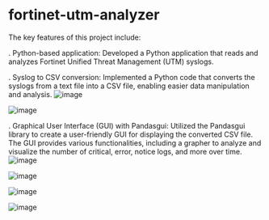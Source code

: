 # fortinet-utm-analyzer
The key features of this project include:

. Python-based application: Developed a Python application that reads and analyzes Fortinet Unified Threat Management (UTM) syslogs.

. Syslog to CSV conversion: Implemented a Python code that converts the syslogs from a text file into a CSV file, enabling easier data manipulation and analysis.
![image](https://github.com/shreyaalal/fortinet-utm-analyzer/assets/71344142/0fa9db9a-d608-4a69-addf-b41a8d78082d)

![image](https://github.com/shreyaalal/fortinet-utm-analyzer/assets/71344142/83b19ae4-2f8d-4cdd-9ab1-46b7c79d5c22)

. Graphical User Interface (GUI) with Pandasgui: Utilized the Pandasgui library to create a user-friendly GUI for displaying the converted CSV file. The GUI provides various functionalities, including a grapher to analyze and visualize the number of critical, error, notice logs, and more over time.
![image](https://github.com/shreyaalal/fortinet-utm-analyzer/assets/71344142/72367fab-e6c5-464a-bb41-068999888990)

![image](https://github.com/shreyaalal/fortinet-utm-analyzer/assets/71344142/17cf4bee-4634-4fcd-9788-de229a76ee12)

![image](https://github.com/shreyaalal/fortinet-utm-analyzer/assets/71344142/ab3669e7-cfa5-4ef8-ba1a-162f3a59a667)

![image](https://github.com/shreyaalal/fortinet-utm-analyzer/assets/71344142/b89d25ba-ef59-4136-8037-04f743cfedd9)
